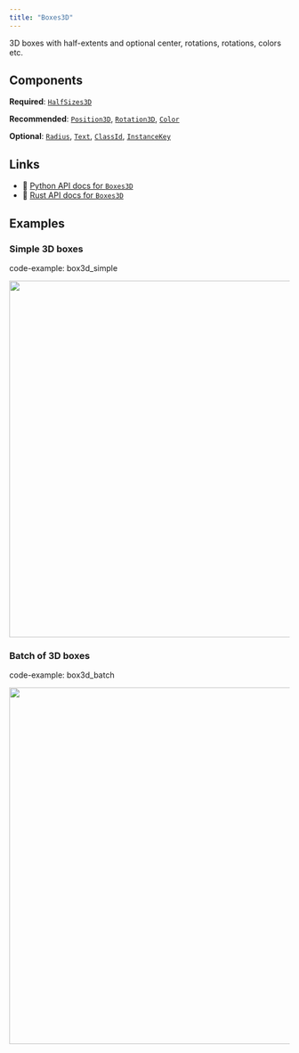 ```yaml
---
title: "Boxes3D"
---
```


3D boxes with half-extents and optional center, rotations, rotations, colors etc.

## Components

**Required**: [`HalfSizes3D`](../components/half_sizes3d.md)

**Recommended**: [`Position3D`](../components/position3d.md), [`Rotation3D`](../components/rotation3d.md), [`Color`](../components/color.md)

**Optional**: [`Radius`](../components/radius.md), [`Text`](../components/text.md), [`ClassId`](../components/class_id.md), [`InstanceKey`](../components/instance_key.md)

## Links
 * 🐍 [Python API docs for `Boxes3D`](https://ref.rerun.io/docs/python/nightly/package/rerun/archetypes/boxes3d/)
 * 🦀 [Rust API docs for `Boxes3D`](https://docs.rs/rerun/0.9.0-alpha.6/rerun/archetypes/struct.Boxes3D.html)

## Examples

### Simple 3D boxes

code-example: box3d_simple

<center>
<picture>
  <source media="(max-width: 480px)" srcset="https://static.rerun.io/box3d_simple/d6a3f38d2e3360fbacac52bb43e44762635be9c8/480w.png">
  <source media="(max-width: 768px)" srcset="https://static.rerun.io/box3d_simple/d6a3f38d2e3360fbacac52bb43e44762635be9c8/768w.png">
  <source media="(max-width: 1024px)" srcset="https://static.rerun.io/box3d_simple/d6a3f38d2e3360fbacac52bb43e44762635be9c8/1024w.png">
  <source media="(max-width: 1200px)" srcset="https://static.rerun.io/box3d_simple/d6a3f38d2e3360fbacac52bb43e44762635be9c8/1200w.png">
  <img src="https://static.rerun.io/box3d_simple/d6a3f38d2e3360fbacac52bb43e44762635be9c8/full.png" width="640">
</picture>
</center>

### Batch of 3D boxes

code-example: box3d_batch

<center>
<picture>
  <source media="(max-width: 480px)" srcset="https://static.rerun.io/box3d_batch/28368d2872b2c98186a49fbd063b433e324a88ba/480w.png">
  <source media="(max-width: 768px)" srcset="https://static.rerun.io/box3d_batch/28368d2872b2c98186a49fbd063b433e324a88ba/768w.png">
  <source media="(max-width: 1024px)" srcset="https://static.rerun.io/box3d_batch/28368d2872b2c98186a49fbd063b433e324a88ba/1024w.png">
  <source media="(max-width: 1200px)" srcset="https://static.rerun.io/box3d_batch/28368d2872b2c98186a49fbd063b433e324a88ba/1200w.png">
  <img src="https://static.rerun.io/box3d_batch/28368d2872b2c98186a49fbd063b433e324a88ba/full.png" width="640">
</picture>
</center>

